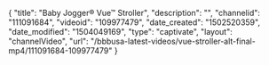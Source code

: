 {
    "title": "Baby Jogger&reg; Vue&trade; Stroller",
    "description": "",
    "channelid": "111091684",
    "videoid": "109977479",
    "date_created": "1502520359",
    "date_modified": "1504049169",
    "type": "captivate",
    "layout": "channelVideo",
    "url": "\/bbbusa-latest-videos\/vue-stroller-alt-final-mp4\/111091684-109977479"
}